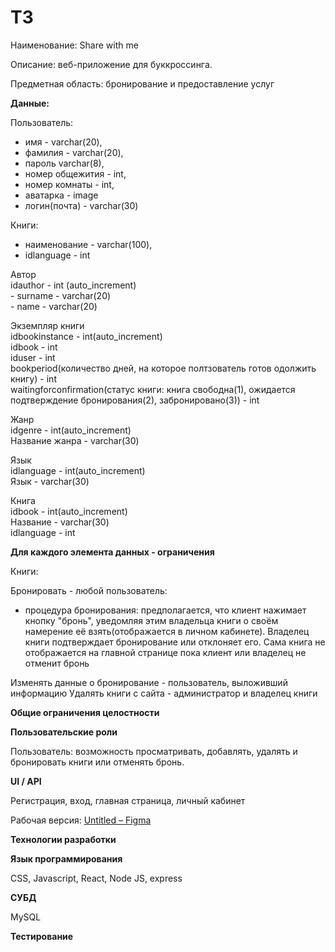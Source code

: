 # ТЗ

Наименование: Share with me 

Описание: веб-приложение для буккроссинга.  

Предметная область: бронирование и предоставление услуг

**Данные:** 

Пользователь:

- имя - varchar(20),
- фамилия - varchar(20),
- пароль varchar(8),
- номер общежития - int,
- номер комнаты - int,
- аватарка - image
- логин(почта) - varchar(30)

Книги: 

- наименование - varchar(100),
- idlanguage - int 

<p class="has-line-data" data-line-start="0" data-line-end="4">Автор<br> idauthor - int (auto_increment)<br> - surname - varchar(20)<br> - name - varchar(20)</p> <p class="has-line-data" data-line-start="5" data-line-end="11">Экземпляр книги<br> idbookinstance - int(auto_increment)<br> idbook - int<br> iduser - int<br> bookperiod(количество дней, на которое полтзователь готов одолжить книгу) - int<br> waitingforconfirmation(статус книги: книга свободна(1), ожидается подтверждение бронирования(2), забронировано(3)) - int</p> <p class="has-line-data" data-line-start="12" data-line-end="15">Жанр<br> idgenre - int(auto_increment)<br> Название жанра - varchar(30)</p> <p class="has-line-data" data-line-start="16" data-line-end="19">Язык<br> idlanguage - int(auto_increment)<br> Язык - varchar(30)</p> <p class="has-line-data" data-line-start="20" data-line-end="24">Книга<br> idbook - int(auto_increment)<br> Название - varchar(30)<br> idlanguage - int</p>

**Для каждого элемента данных - ограничения** 

Книги:

Бронировать - любой пользователь: 

 - процедура бронирования: предполагается, что клиент нажимает кнопку "бронь", уведомляя этим владельца книги о своём намерение её взять(отображается в личном кабинете). Владелец книги подтверждает бронирование или отклоняет его. Сама книга не отображается на главной странице пока клиент или владелец не отменит бронь

Изменять данные о бронирование - пользователь, выложивший информацию
Удалять книги с сайта - администратор и владелец книги 


**Общие ограничения целостности** 

**Пользовательские роли** 

Пользователь: возможность просматривать, добавлять, удалять и бронировать книги или отменять бронь. 


**UI / API** 

Регистрация, вход, главная страница, личный кабинет

Рабочая версия: [Untitled – Figma](https://www.figma.com/file/4gGHblh6UenNoHoNugYuUj/Untitled?node-id=0%3A1) 

**Технологии разработки** 

**Язык программирования**

CSS, Javascript, React, Node JS, express 

**СУБД** 

MySQL

**Тестирование**
